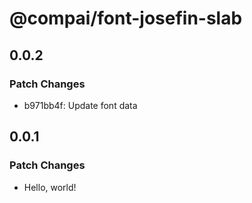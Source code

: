 # @compai/font-josefin-slab

## 0.0.2

### Patch Changes

- b971bb4f: Update font data

## 0.0.1

### Patch Changes

- Hello, world!
